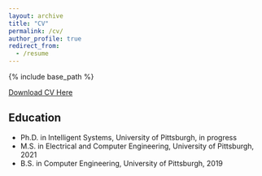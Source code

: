 ```yaml
---
layout: archive
title: "CV"
permalink: /cv/
author_profile: true
redirect_from:
  - /resume
---
```


{% include base_path %}

[Download CV Here](http://krbuettner.github.io/files/buettner_cv_july2024.pdf)

## Education

* Ph.D. in Intelligent Systems, University of Pittsburgh, in progress
* M.S. in Electrical and Computer Engineering, University of Pittsburgh, 2021
* B.S. in Computer Engineering, University of Pittsburgh, 2019



